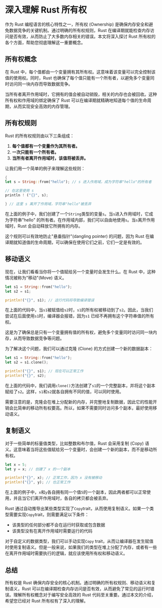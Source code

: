 # 深入理解 Rust 所有权

作为 Rust 编程语言的核心特性之一，所有权 (Ownership) 是确保内存安全和避免数据竞争的关键机制。通过明确的所有权规则，Rust
在编译期就能检查内存访问是否有效，从而防止了大多数内存相关的错误。本文将深入探讨 Rust 所有权的各个方面，帮助您彻底理解这一重要概念。

## 所有权概念

在 Rust 中，每个值都由一个变量拥有其所有权。这意味着该变量可以完全控制该值的使用权。同时，Rust
也确保了每个值只能有一个所有者，以避免多个变量同时访问同一块内存而导致数据竞争。

当所有者离开作用域时，它拥有的值会被自动销毁，相关的内存也会被回收。这种所有权和作用域的绑定确保了 Rust
可以在编译期就精确地知道每个值的生命周期，从而实现安全高效的内存管理。

## 所有权规则

Rust 的所有权规则由以下三条组成：

1. **每个值都有一个变量作为其所有者。**
2. **一次只能有一个所有者。**
3. **当所有者离开作用域时，该值将被丢弃。**

让我们用一个简单的例子来理解这些规则：

```rust
{
let s = String::from("hello"); // s 进入作用域，成为字符串"hello"的所有者

// 在这里使用 s
println ! ("{}", s);

} // 这里 s 离开了作用域，字符串"hello"被丢弃
```

在上面的例子中，我们创建了一个`String`类型的变量`s`。当`s`进入作用域时，它成为字符串"hello"
的所有者。在作用域内部，我们可以自由地使用`s`。当`s`离开作用域时，Rust 会自动释放它所拥有的内存。

这个规则可以有效地防止"悬垂指针"(dangling pointer) 的问题，因为 Rust 在编译期就知道值的生命周期，可以确保在使用它们之前，它们一定是有效的。

## 移动语义

现在，让我们看看当你将一个值赋给另一个变量时会发生什么。在 Rust 中，这种情况被称为"移动"(Move) 语义。

```rust
let s1 = String::from("hello");
let s2 = s1;

println!("{}", s1); // 这行代码将导致编译错误
```

在上面的代码中，当`s1`被赋值给`s2`时，`s1`的所有权被移动到了`s2`。因此，当我们尝试在后面使用`s1`时，编译器会报错，因为`s1`
已经不再拥有这个字符串值的所有权。

这是为了确保总是只有一个变量拥有值的所有权，避免多个变量同时访问同一块内存，从而导致数据竞争等问题。

为了解决这个问题，我们可以通过克隆 (Clone) 的方式创建一个新的数据副本：

```rust
let s1 = String::from("hello");
let s2 = s1.clone();

println!("{}", s1); // 现在可以正常工作
println!("{}", s2);
```

在上面的代码中，我们调用`clone()`方法创建了`s1`的一个完整副本，并将这个副本赋给了`s2`。这样，`s1`和`s2`就各自拥有不同的值，可以同时使用。

需要注意的是，克隆会在堆上分配新的内存，并完整地复制数据，因此它的性能开销会比简单的移动所有权要高。所以，如果不需要同时访问多个副本，最好使用移动语义。

## 复制语义

对于一些简单的标量值类型，比如整数和布尔值，Rust 会采用复制 (Copy) 语义。这意味着当将这些值赋给另一个变量时，会创建一个新的副本，而不是移动所有权。

```rust
let x = 5;
let y = x; // 创建了 x 的一个副本

println!("{}", x); // 正常工作，因为 x 没有被移动
println!("{}", y); // 也正常工作
```

在上面的例子中，`x`和`y`各自拥有同一个值`5`的一个副本，因此两者都可以正常使用，并且当它们离开作用域时，各自的拷贝都会被丢弃。

Rust 通过自动推导出某些类型实现了`Copy`trait，从而使用复制语义。如果一个类型需要实现`Copy`trait，则需要满足以下条件：

- 该类型的任何部分都不会在运行时获取或包含数据
- 该类型没有在离开作用域时需要运行的代码

对于自定义的数据类型，我们可以手动实现`Copy`
trait，从而让编译器在发生赋值时使用复制语义。但是一般来说，如果我们的类型在堆上分配了内存，或者有一些在离开作用域时需要执行的逻辑，就应该使用所有权和移动语义。

## 总结

所有权是 Rust 确保内存安全的核心机制。通过明确的所有权规则、移动语义和复制语义，Rust
可以在编译期检查内存访问是否有效，从而避免了常见的运行时错误。理解所有权概念对于编写安全高效的 Rust 代码至关重要。通过本文的介绍，希望您已经对
Rust 所有权有了深入的理解。